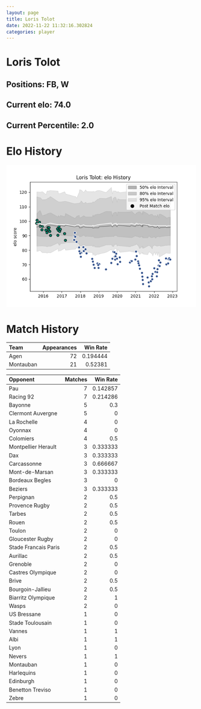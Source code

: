 ```yaml
---  
layout: page  
title: Loris Tolot  
date: 2022-11-22 11:32:16.302824  
categories: player  
---
```

# Loris Tolot

## Positions: FB, W

## Current elo: 74.0

## Current Percentile: 2.0

# Elo History


![elo history](history_LorisTolot.png)
# Match History


| Team      |   Appearances |   Win Rate |
|:----------|--------------:|-----------:|
| Agen      |            72 |   0.194444 |
| Montauban |            21 |   0.52381  |

| Opponent             |   Matches |   Win Rate |
|:---------------------|----------:|-----------:|
| Pau                  |         7 |   0.142857 |
| Racing 92            |         7 |   0.214286 |
| Bayonne              |         5 |   0.3      |
| Clermont Auvergne    |         5 |   0        |
| La Rochelle          |         4 |   0        |
| Oyonnax              |         4 |   0        |
| Colomiers            |         4 |   0.5      |
| Montpellier Herault  |         3 |   0.333333 |
| Dax                  |         3 |   0.333333 |
| Carcassonne          |         3 |   0.666667 |
| Mont-de-Marsan       |         3 |   0.333333 |
| Bordeaux Begles      |         3 |   0        |
| Beziers              |         3 |   0.333333 |
| Perpignan            |         2 |   0.5      |
| Provence Rugby       |         2 |   0.5      |
| Tarbes               |         2 |   0.5      |
| Rouen                |         2 |   0.5      |
| Toulon               |         2 |   0        |
| Gloucester Rugby     |         2 |   0        |
| Stade Francais Paris |         2 |   0.5      |
| Aurillac             |         2 |   0.5      |
| Grenoble             |         2 |   0        |
| Castres Olympique    |         2 |   0        |
| Brive                |         2 |   0.5      |
| Bourgoin-Jallieu     |         2 |   0.5      |
| Biarritz Olympique   |         2 |   1        |
| Wasps                |         2 |   0        |
| US Bressane          |         1 |   0        |
| Stade Toulousain     |         1 |   0        |
| Vannes               |         1 |   1        |
| Albi                 |         1 |   1        |
| Lyon                 |         1 |   0        |
| Nevers               |         1 |   1        |
| Montauban            |         1 |   0        |
| Harlequins           |         1 |   0        |
| Edinburgh            |         1 |   0        |
| Benetton Treviso     |         1 |   0        |
| Zebre                |         1 |   0        |